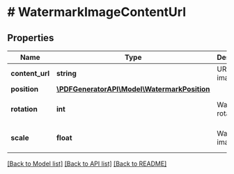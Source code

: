 # # WatermarkImageContentUrl

## Properties

Name | Type | Description | Notes
------------ | ------------- | ------------- | -------------
**content_url** | **string** | URL to an image |
**position** | [**\PDFGeneratorAPI\Model\WatermarkPosition**](WatermarkPosition.md) |  | [optional]
**rotation** | **int** | Watermark rotation | [optional] [default to 0]
**scale** | **float** | Watermark image scale | [optional] [default to 1]

[[Back to Model list]](../../README.md#models) [[Back to API list]](../../README.md#endpoints) [[Back to README]](../../README.md)
